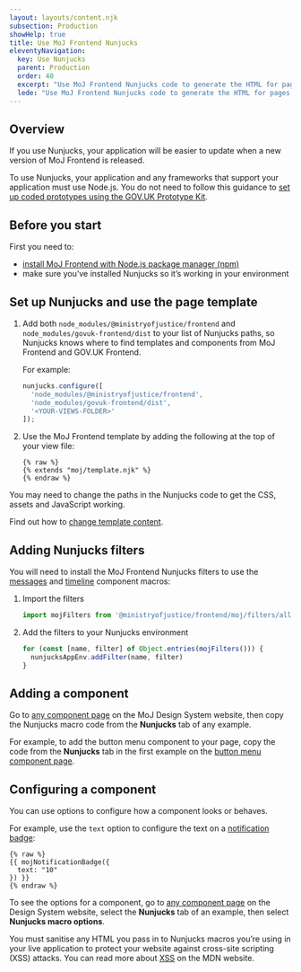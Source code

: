 ```yaml
---
layout: layouts/content.njk
subsection: Production
showHelp: true
title: Use MoJ Frontend Nunjucks
eleventyNavigation:
  key: Use Nunjucks
  parent: Production
  order: 40
  excerpt: "Use MoJ Frontend Nunjucks code to generate the HTML for pages and components. You can also change the HTML that’s generated by passing options into the Nunjucks code."
  lede: "Use MoJ Frontend Nunjucks code to generate the HTML for pages and components. You can also change the HTML that’s generated by passing options into the Nunjucks code."
---
```


## Overview

If you use Nunjucks, your application will be easier to update when a new version of MoJ Frontend is released.

To use Nunjucks, your application and any frameworks that support your application must use Node.js. You do not need to follow this guidance to [set up coded prototypes using the GOV.UK Prototype Kit](/prototyping/setting-up-coded-prototypes/).

## Before you start

First you need to:

- [install MoJ Frontend with Node.js package manager (npm)](/production/installing-with-npm/)
- make sure you’ve installed Nunjucks so it’s working in your environment

## Set up Nunjucks and use the page template

1. Add both `node_modules/@ministryofjustice/frontend` and `node_modules/govuk-frontend/dist` to your list of Nunjucks paths, so Nunjucks knows where to find templates and components from MoJ Frontend and GOV.UK Frontend.

   For example:

   ```js
   nunjucks.configure([
     'node_modules/@ministryofjustice/frontend',
     'node_modules/govuk-frontend/dist',
     '<YOUR-VIEWS-FOLDER>'
   ]);
   ```

2. Use the MoJ Frontend template by adding the following at the top of your view file:

   ```njk
   {% raw %}
   {% extends "moj/template.njk" %}
   {% endraw %}
   ```

You may need to change the paths in the Nunjucks code to get the CSS, assets and JavaScript working.

Find out how to [change template content](https://design-system.service.gov.uk/styles/page-template/#changing-template-content).

## Adding Nunjucks filters

You will need to install the MoJ Frontend Nunjucks filters to use the [messages](/components/messages/) and [timeline](/components/timeline/) component macros:

1. Import the filters

   ```mjs
   import mojFilters from '@ministryofjustice/frontend/moj/filters/all.js'
   ```

2. Add the filters to your Nunjucks environment

   ```mjs
   for (const [name, filter] of Object.entries(mojFilters())) {
     nunjucksAppEnv.addFilter(name, filter)
   }
   ```

## Adding a component

Go to [any component page](/components/) on the MoJ Design System website, then copy the Nunjucks macro code from the **Nunjucks** tab of any example.

For example, to add the button menu component to your page, copy the code from the **Nunjucks** tab in the first example on the [button menu component page](/components/button-menu/).

## Configuring a component

You can use options to configure how a component looks or behaves.

For example, use the `text` option to configure the text on a [notification badge](/components/notification-badge/):

```njk
{% raw %}
{{ mojNotificationBadge({
  text: "10"
}) }}
{% endraw %}
```

To see the options for a component, go to [any component page](/components/) on the Design System website, select the **Nunjucks** tab of an example, then select **Nunjucks macro options**.

You must sanitise any HTML you pass in to Nunjucks macros you’re using in your live application to protect your website against cross-site scripting (XSS) attacks. You can read more about [XSS](https://developer.mozilla.org/en-US/docs/Web/Security/Types_of_attacks#Cross-site_scripting_XSS) on the MDN website.
